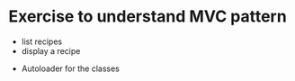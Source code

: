 # Exercise to understand MVC pattern

- list recipes
- display a recipe

+ Autoloader for the classes
